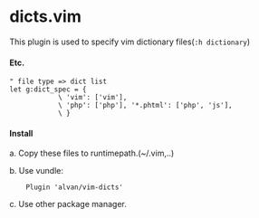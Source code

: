 dicts.vim
=========

This plugin is used to specify vim dictionary files(`:h dictionary`)

#### Etc.

    " file type => dict list
    let g:dict_spec = {
                \ 'vim': ['vim'],
                \ 'php': ['php'], '*.phtml': ['php', 'js'],
                \ }

#### Install

a. Copy these files to runtimepath.(~/.vim,..)

b. Use vundle:

        Plugin 'alvan/vim-dicts'

c. Use other package manager.
